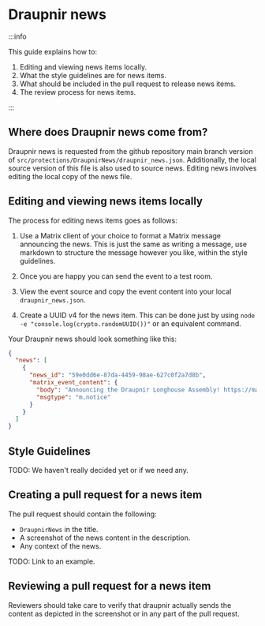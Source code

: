 # Draupnir news

:::info

This guide explains how to:

1. Editing and viewing news items locally.
2. What the style guidelines are for news items.
3. What should be included in the pull request to release news items.
4. The review process for news items.

:::

## Where does Draupnir news come from?

Draupnir news is requested from the github repository main branch version of
`src/protections/DraupnirNews/draupnir_news.json`. Additionally, the local
source version of this file is also used to source news. Editing news involves
editing the local copy of the news file.

## Editing and viewing news items locally

The process for editing news items goes as follows:

1. Use a Matrix client of your choice to format a Matrix message announcing the
   news. This is just the same as writing a message, use markdown to structure
   the message however you like, within the style guidelines.

2. Once you are happy you can send the event to a test room.

3. View the event source and copy the event content into your local
   `draupnir_news.json`.

4. Create a UUID v4 for the news item. This can be done just by using
   `node -e "console.log(crypto.randomUUID())"` or an equivalent command.

Your Draupnir news should look something like this:

<!-- cspell:ignore msgtype -->

```json
{
  "news": [
    {
      "news_id": "59e0dd6e-87da-4459-98ae-627c0f2a7d8b",
      "matrix_event_content": {
        "body": "Announcing the Draupnir Longhouse Assembly! https://matrix.to/#/!DtwZFWORUIApKsOVWi:matrix.org/%24GdBN1XqoOnAfc5tJgxhoXNoAdW2YUbS1Mtsb8LbzIJ4?via=matrix.org&via=feline.support&via=asgard.chat",
        "msgtype": "m.notice"
      }
    }
  ]
}
```

## Style Guidelines

TODO: We haven't really decided yet or if we need any.

## Creating a pull request for a news item

The pull request should contain the following:

- `DraupnirNews` in the title.
- A screenshot of the news content in the description.
- Any context of the news.

TODO: Link to an example.

## Reviewing a pull request for a news item

Reviewers should take care to verify that draupnir actually sends the content as
depicted in the screenshot or in any part of the pull request.
